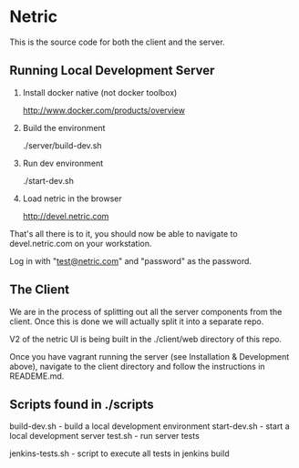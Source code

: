 # Netric
This is the source code for both the client and the server.

## Running Local Development Server

1. Install docker native (not docker toolbox)

    http://www.docker.com/products/overview

2. Build the environment
    
    ./server/build-dev.sh
    
3. Run dev environment

    ./start-dev.sh
    
4. Load netric in the browser

    http://devel.netric.com

That's all there is to it, you should now be able to navigate to 
devel.netric.com on your workstation.

Log in with "test@netric.com" and "password" as the password.

## The Client

We are in the process of splitting out all the server components from the client. 
Once this is done we will actually split it into a separate repo.

V2 of the netric UI is being built in the ./client/web directory of this repo.

Once you have vagrant running the server (see Installation & Development above), 
navigate to the client directory and follow the instructions in READEME.md.

## Scripts found in ./scripts

build-dev.sh - build a local development environment
start-dev.sh - start a local development server
test.sh - run server tests

jenkins-tests.sh - script to execute all tests in jenkins build